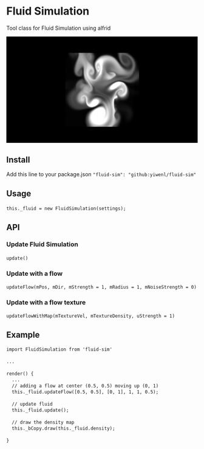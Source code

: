 # Fluid Simulation

Tool class for Fluid Simulation using alfrid

![Demo](demo.jpg)

## Install

Add this line to your package.json
`"fluid-sim": "github:yiwenl/fluid-sim"`

## Usage

`this._fluid = new FluidSimulation(settings);`

## API

### Update Fluid Simulation

`update()`

### Update with a flow

`updateFlow(mPos, mDir, mStrength = 1, mRadius = 1, mNoiseStrength = 0)`

### Update with a flow texture

`updateFlowWithMap(mTextureVel, mTextureDensity, uStrength = 1)`

## Example

```
import FluidSimulation from 'fluid-sim'

...

render() {
  ...
  // adding a flow at center (0.5, 0.5) moving up (0, 1)
  this._fluid.updateFlow([0.5, 0.5], [0, 1], 1, 1, 0.5);

  // update fluid
  this._fluid.update();

  // draw the density map
  this._bCopy.draw(this._fluid.density);

}
```
